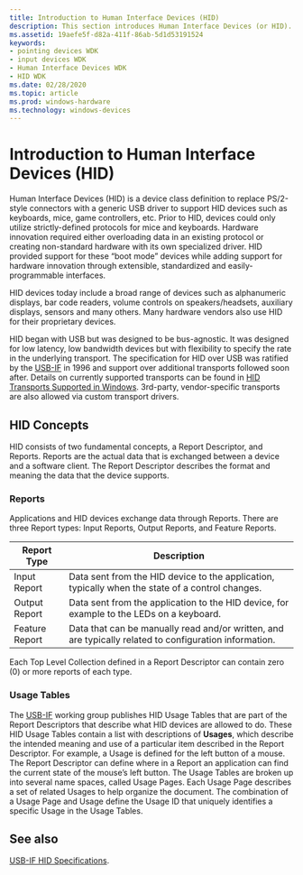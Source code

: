 ```yaml
---
title: Introduction to Human Interface Devices (HID)
description: This section introduces Human Interface Devices (or HID). Typically, these are devices that humans use to directly control the operation of computer systems.
ms.assetid: 19aefe5f-d82a-411f-86ab-5d1d53191524
keywords:
- pointing devices WDK
- input devices WDK
- Human Interface Devices WDK
- HID WDK
ms.date: 02/28/2020
ms.topic: article
ms.prod: windows-hardware
ms.technology: windows-devices
---
```


# Introduction to Human Interface Devices (HID)

Human Interface Devices (HID) is a device class definition to replace PS/2-style connectors with a generic USB driver to support HID devices such as keyboards, mice, game controllers, etc. Prior to HID, devices could only utilize strictly-defined protocols for mice and keyboards. Hardware innovation required either overloading data in an existing protocol or creating non-standard hardware with its own specialized driver. HID provided support for these “boot mode” devices while adding support for hardware innovation through extensible, standardized and easily-programmable interfaces.

HID devices today include a broad range of devices such as alphanumeric displays, bar code readers, volume controls on speakers/headsets, auxiliary displays, sensors and many others. Many hardware vendors also use HID for their proprietary devices.

HID began with USB but was designed to be bus-agnostic. It was designed for low latency, low bandwidth devices but with flexibility to specify the rate in the underlying transport. The specification for HID over USB was ratified by the [USB-IF](https://www.usb.org/about) in 1996 and support over additional transports followed soon after. Details on currently supported transports can be found in [HID Transports Supported in Windows](https://docs.microsoft.com/windows-hardware/drivers/hid/hid-transports). 3rd-party, vendor-specific transports are also allowed via custom transport drivers.

## HID Concepts

HID consists of two fundamental concepts, a Report Descriptor, and Reports. Reports are the actual data that is exchanged between a device and a software client. The Report Descriptor describes the format and meaning the data that the device supports.

### Reports

Applications and HID devices exchange data through Reports. There are three Report types: Input Reports, Output Reports, and Feature Reports.

| Report Type    | Description                                                                                                     |
|----------------|-----------------------------------------------------------------------------------------------------------------|
| Input Report   | Data sent from the HID device to the application, typically when the state of a control changes. |
| Output Report  | Data sent from the application to the HID device, for example to the LEDs on a keyboard.         |
| Feature Report | Data that can be manually read and/or written, and are typically related to configuration information.    |

Each Top Level Collection defined in a Report Descriptor can contain zero (0) or more reports of each type.

### Usage Tables

The [USB-IF](https://www.usb.org/about) working group publishes HID Usage Tables that are part of the Report Descriptors that describe what HID devices are allowed to do. These HID Usage Tables contain a list with descriptions of **Usages**, which describe the intended meaning and use of a particular item described in the Report Descriptor. For example, a Usage is defined for the left button of a mouse. The Report Descriptor can define where in a Report an application can find the current state of the mouse’s left button. The Usage Tables are broken up into several name spaces, called Usage Pages. Each Usage Page describes a set of related Usages to help organize the document. The combination of a Usage Page and Usage define the Usage ID that uniquely identifies a specific Usage in the Usage Tables.

## See also

[USB-IF HID Specifications](https://www.usb.org/hid).
